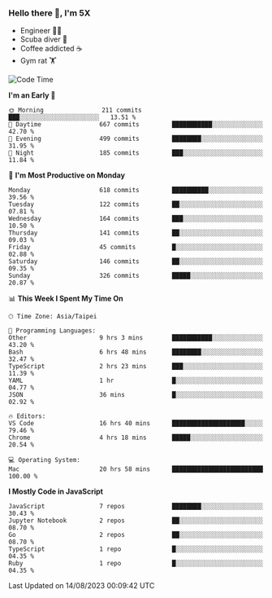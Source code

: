 ### Hello there 👋, I'm 5X

* Engineer 👨‍💻
* Scuba diver 🤿
* Coffee addicted ☕️
* Gym rat 🏋️

<!--START_SECTION:waka-->
![Code Time](http://img.shields.io/badge/Code%20Time-450%20hrs%2010%20mins-blue)

**I'm an Early 🐤** 

```text
🌞 Morning                211 commits         ███░░░░░░░░░░░░░░░░░░░░░░   13.51 % 
🌆 Daytime                667 commits         ███████████░░░░░░░░░░░░░░   42.70 % 
🌃 Evening                499 commits         ████████░░░░░░░░░░░░░░░░░   31.95 % 
🌙 Night                  185 commits         ███░░░░░░░░░░░░░░░░░░░░░░   11.84 % 
```
📅 **I'm Most Productive on Monday** 

```text
Monday                   618 commits         ██████████░░░░░░░░░░░░░░░   39.56 % 
Tuesday                  122 commits         ██░░░░░░░░░░░░░░░░░░░░░░░   07.81 % 
Wednesday                164 commits         ███░░░░░░░░░░░░░░░░░░░░░░   10.50 % 
Thursday                 141 commits         ██░░░░░░░░░░░░░░░░░░░░░░░   09.03 % 
Friday                   45 commits          █░░░░░░░░░░░░░░░░░░░░░░░░   02.88 % 
Saturday                 146 commits         ██░░░░░░░░░░░░░░░░░░░░░░░   09.35 % 
Sunday                   326 commits         █████░░░░░░░░░░░░░░░░░░░░   20.87 % 
```


📊 **This Week I Spent My Time On** 

```text
🕑︎ Time Zone: Asia/Taipei

💬 Programming Languages: 
Other                    9 hrs 3 mins        ███████████░░░░░░░░░░░░░░   43.20 % 
Bash                     6 hrs 48 mins       ████████░░░░░░░░░░░░░░░░░   32.47 % 
TypeScript               2 hrs 23 mins       ███░░░░░░░░░░░░░░░░░░░░░░   11.39 % 
YAML                     1 hr                █░░░░░░░░░░░░░░░░░░░░░░░░   04.77 % 
JSON                     36 mins             █░░░░░░░░░░░░░░░░░░░░░░░░   02.92 % 

🔥 Editors: 
VS Code                  16 hrs 40 mins      ████████████████████░░░░░   79.46 % 
Chrome                   4 hrs 18 mins       █████░░░░░░░░░░░░░░░░░░░░   20.54 % 

💻 Operating System: 
Mac                      20 hrs 58 mins      █████████████████████████   100.00 % 
```

**I Mostly Code in JavaScript** 

```text
JavaScript               7 repos             ████████░░░░░░░░░░░░░░░░░   30.43 % 
Jupyter Notebook         2 repos             ██░░░░░░░░░░░░░░░░░░░░░░░   08.70 % 
Go                       2 repos             ██░░░░░░░░░░░░░░░░░░░░░░░   08.70 % 
TypeScript               1 repo              █░░░░░░░░░░░░░░░░░░░░░░░░   04.35 % 
Ruby                     1 repo              █░░░░░░░░░░░░░░░░░░░░░░░░   04.35 % 
```




 Last Updated on 14/08/2023 00:09:42 UTC
<!--END_SECTION:waka-->
